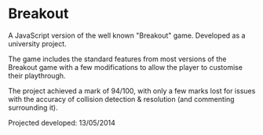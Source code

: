 Breakout
========

A JavaScript version of the well known "Breakout" game. Developed as a university project.

The game includes the standard features from most versions of the Breakout game with a few modifications to allow the player to customise their playthrough.

The project achieved a mark of 94/100, with only a few marks lost for issues with the accuracy of collision detection & resolution (and commenting surrounding it).

Projected developed: 13/05/2014

